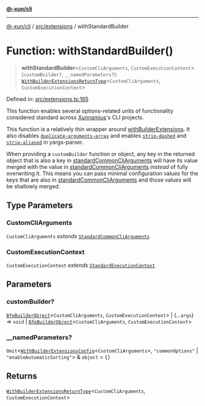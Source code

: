 [**@-xun/cli**](../../../README.md)

***

[@-xun/cli](../../../README.md) / [src/extensions](../README.md) / withStandardBuilder

# Function: withStandardBuilder()

> **withStandardBuilder**\<`CustomCliArguments`, `CustomExecutionContext`\>(`customBuilder?`, `__namedParameters?`): [`WithBuilderExtensionsReturnType`](../../type-aliases/WithBuilderExtensionsReturnType.md)\<`CustomCliArguments`, `CustomExecutionContext`\>

Defined in: [src/extensions.ts:165](https://github.com/Xunnamius/cli-utils/blob/dd8d74def9fbb70e45b008f545cfdb5eac2fb4d4/src/extensions.ts#L165)

This function enables several options-related units of functionality
considered standard across [Xunnamius](https://github.com/Xunnamius)'s CLI
projects.

This function is a relatively thin wrapper around
[withBuilderExtensions](../../functions/withBuilderExtensions.md). It also disables
[`duplicate-arguments-array`](https://github.com/yargs/yargs-parser?tab=readme-ov-file#duplicate-arguments-array)
and enables
[`strip-dashed`](https://github.com/yargs/yargs-parser?tab=readme-ov-file#strip-dashed)
and
[`strip-aliased`](https://github.com/yargs/yargs-parser?tab=readme-ov-file#strip-aliased)
in yargs-parser.

When providing a `customBuilder` function or object, any key in the returned
object that is also a key in [standardCommonCliArguments](../variables/standardCommonCliArguments.md) will have its
value merged with the value in [standardCommonCliArguments](../variables/standardCommonCliArguments.md) _instead_
of fully overwriting it. This means you can pass minimal configuration values
for the keys that are also in [standardCommonCliArguments](../variables/standardCommonCliArguments.md) and those
values will be shallowly merged.

## Type Parameters

### CustomCliArguments

`CustomCliArguments` *extends* [`StandardCommonCliArguments`](../type-aliases/StandardCommonCliArguments.md)

### CustomExecutionContext

`CustomExecutionContext` *extends* [`StandardExecutionContext`](../type-aliases/StandardExecutionContext.md)

## Parameters

### customBuilder?

[`BfeBuilderObject`](../../type-aliases/BfeBuilderObject.md)\<`CustomCliArguments`, `CustomExecutionContext`\> | (...`args`) => `void` \| [`BfeBuilderObject`](../../type-aliases/BfeBuilderObject.md)\<`CustomCliArguments`, `CustomExecutionContext`\>

### \_\_namedParameters?

`Omit`\<[`WithBuilderExtensionsConfig`](../../type-aliases/WithBuilderExtensionsConfig.md)\<`CustomCliArguments`\>, `"commonOptions"` \| `"enableAutomaticSorting"`\> & `object` = `{}`

## Returns

[`WithBuilderExtensionsReturnType`](../../type-aliases/WithBuilderExtensionsReturnType.md)\<`CustomCliArguments`, `CustomExecutionContext`\>
